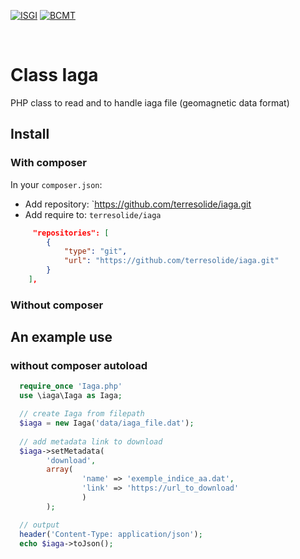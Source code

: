 
[![ISGI](https://www7.obs-mip.fr/wp-content-aeris/uploads/sites/4/2019/07/logo_ISGI_2-150x150.png)](http://isgi.unistra.fr/)
[![BCMT](https://www7.obs-mip.fr/wp-content-aeris/uploads/sites/4/2017/12/bcmt-e1562157506384.png)](http://www.bcmt.fr/)

&#x202F;
# Class Iaga 
PHP class to read and to handle iaga file (geomagnetic data format)


## Install
### With composer
In your `composer.json`:
 * Add repository: `https://github.com/terresolide/iaga.git
 * Add require to: `terresolide/iaga`

```json
     "repositories": [
	    {
	        "type": "git",
	        "url": "https://github.com/terresolide/iaga.git"
	    }
	],
```

### Without composer


## An example use 
### without composer autoload

```php
  require_once 'Iaga.php'
  use \iaga\Iaga as Iaga;

  // create Iaga from filepath
  $iaga = new Iaga('data/iaga_file.dat');
  
  // add metadata link to download
  $iaga->setMetadata(
        'download', 
        array(
                'name' => 'exemple_indice_aa.dat',
                'link' => 'https://url_to_download'
                )
        );

  // output
  header('Content-Type: application/json');
  echo $iaga->toJson();
```


